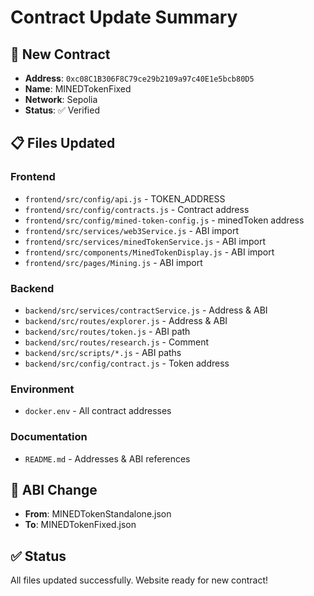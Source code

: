 # Contract Update Summary

## 🎯 **New Contract**
- **Address**: `0xc08C1B306F8C79ce29b2109a97c40E1e5bcb80D5`
- **Name**: MINEDTokenFixed
- **Network**: Sepolia
- **Status**: ✅ Verified

## 📋 **Files Updated**

### **Frontend**
- `frontend/src/config/api.js` - TOKEN_ADDRESS
- `frontend/src/config/contracts.js` - Contract address
- `frontend/src/config/mined-token-config.js` - minedToken address
- `frontend/src/services/web3Service.js` - ABI import
- `frontend/src/services/minedTokenService.js` - ABI import
- `frontend/src/components/MinedTokenDisplay.js` - ABI import
- `frontend/src/pages/Mining.js` - ABI import

### **Backend**
- `backend/src/services/contractService.js` - Address & ABI
- `backend/src/routes/explorer.js` - Address & ABI
- `backend/src/routes/token.js` - ABI path
- `backend/src/routes/research.js` - Comment
- `backend/src/scripts/*.js` - ABI paths
- `backend/src/config/contract.js` - Token address

### **Environment**
- `docker.env` - All contract addresses

### **Documentation**
- `README.md` - Addresses & ABI references

## 🔄 **ABI Change**
- **From**: MINEDTokenStandalone.json
- **To**: MINEDTokenFixed.json

## ✅ **Status**
All files updated successfully. Website ready for new contract!
